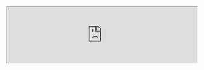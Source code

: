 
<script>
function myFunction() {
var frames = document.getElementsByTagName("iframe");
for (i = 0; i < frames.length; i++) {
      frames[i].style.height=frames[i].contentDocument.body.scrollHeight + 16 + 'px';
  }
}
window.addEventListener("load", myFunction);
window.addEventListener("resize", myFunction);
</script>

<style>
iframe {
 width:100%;
}
</style>

<iframe src="https://fergustaylor.github.io/Dev/Search/example.html">
</iframe>

<script>
document.getElementsByTagName("iframe")[0].contentWindow.addEventListener('input', myFunction);
document.getElementsByTagName("iframe”)[0].contentWindow.addEventListener(‘change’, myFunction);
document.getElementsByTagName("iframe”)[0].contentWindow.addEventListener(submit’, myFunction);
</script>